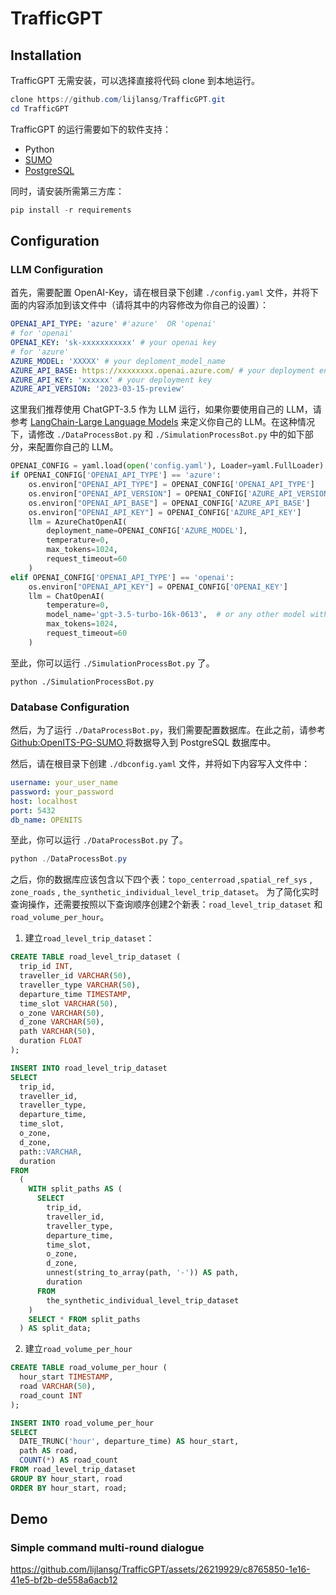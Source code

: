 # TrafficGPT

## Installation

TrafficGPT 无需安装，可以选择直接将代码 clone 到本地运行。

```Powershell
clone https://github.com/lijlansg/TrafficGPT.git
cd TrafficGPT
```

TrafficGPT 的运行需要如下的软件支持：

- Python
- [SUMO](https://sumo.dlr.de/docs/Downloads.php)
- [PostgreSQL](https://www.postgresql.org/download/)

同时，请安装所需第三方库：

```Powershell
pip install -r requirements
```

## Configuration

### LLM Configuration

首先，需要配置 OpenAI-Key，请在根目录下创建 `./config.yaml` 文件，并将下面的内容添加到该文件中（请将其中的内容修改为你自己的设置）：

```yaml
OPENAI_API_TYPE: 'azure' #'azure'  OR 'openai'
# for 'openai'
OPENAI_KEY: 'sk-xxxxxxxxxxx' # your openai key
# for 'azure'
AZURE_MODEL: 'XXXXX' # your deploment_model_name 
AZURE_API_BASE: https://xxxxxxxx.openai.azure.com/ # your deployment endpoint
AZURE_API_KEY: 'xxxxxx' # your deployment key
AZURE_API_VERSION: '2023-03-15-preview'
```

这里我们推荐使用 ChatGPT-3.5 作为 LLM 运行，如果你要使用自己的 LLM，请参考 [LangChain-Large Language Models](https://python.langchain.com/docs/modules/model_io/models/) 来定义你自己的 LLM。在这种情况下，请修改 `./DataProcessBot.py` 和 `./SimulationProcessBot.py` 中的如下部分，来配置你自己的 LLM。

```Python
OPENAI_CONFIG = yaml.load(open('config.yaml'), Loader=yaml.FullLoader)
if OPENAI_CONFIG['OPENAI_API_TYPE'] == 'azure':
    os.environ["OPENAI_API_TYPE"] = OPENAI_CONFIG['OPENAI_API_TYPE']
    os.environ["OPENAI_API_VERSION"] = OPENAI_CONFIG['AZURE_API_VERSION']
    os.environ["OPENAI_API_BASE"] = OPENAI_CONFIG['AZURE_API_BASE']
    os.environ["OPENAI_API_KEY"] = OPENAI_CONFIG['AZURE_API_KEY']
    llm = AzureChatOpenAI(
        deployment_name=OPENAI_CONFIG['AZURE_MODEL'],
        temperature=0,
        max_tokens=1024,
        request_timeout=60
    )
elif OPENAI_CONFIG['OPENAI_API_TYPE'] == 'openai':
    os.environ["OPENAI_API_KEY"] = OPENAI_CONFIG['OPENAI_KEY']
    llm = ChatOpenAI(
        temperature=0,
        model_name='gpt-3.5-turbo-16k-0613',  # or any other model with 8k+ context
        max_tokens=1024,
        request_timeout=60
    )
```

至此，你可以运行 `./SimulationProcessBot.py` 了。

```Powershel
python ./SimulationProcessBot.py
```

### Database Configuration

然后，为了运行 `./DataProcessBot.py`，我们需要配置数据库。在此之前，请参考 [Github:OpenITS-PG-SUMO
](https://github.com/Fdarco/OpenITS-PG-SUMO) 将数据导入到 PostgreSQL 数据库中。

然后，请在根目录下创建 `./dbconfig.yaml` 文件，并将如下内容写入文件中：

```yaml
username: your_user_name
password: your_password
host: localhost
port: 5432
db_name: OPENITS
```

至此，你可以运行 `./DataProcessBot.py` 了。

```Powershell
python ./DataProcessBot.py
```
之后，你的数据库应该包含以下四个表：`topo_centerroad` ,`spatial_ref_sys` , `zone_roads` , `the_synthetic_individual_level_trip_dataset`。
为了简化实时查询操作，还需要按照以下查询顺序创建2个新表：`road_level_trip_dataset` 和 `road_volume_per_hour`。

1. 建立`road_level_trip_dataset`：
```sql
CREATE TABLE road_level_trip_dataset (
  trip_id INT,
  traveller_id VARCHAR(50),
  traveller_type VARCHAR(50),
  departure_time TIMESTAMP,
  time_slot VARCHAR(50),
  o_zone VARCHAR(50),
  d_zone VARCHAR(50),
  path VARCHAR(50),
  duration FLOAT
);

INSERT INTO road_level_trip_dataset
SELECT
  trip_id,
  traveller_id,
  traveller_type,
  departure_time,
  time_slot,
  o_zone,
  d_zone,
  path::VARCHAR, 
  duration
FROM
  (
    WITH split_paths AS (
      SELECT
        trip_id,
        traveller_id,
        traveller_type,
        departure_time,
        time_slot,
        o_zone,
        d_zone,
        unnest(string_to_array(path, '-')) AS path,
        duration
      FROM
        the_synthetic_individual_level_trip_dataset
    )
    SELECT * FROM split_paths
  ) AS split_data;
```
2. 建立`road_volume_per_hour`
```sql
CREATE TABLE road_volume_per_hour (
  hour_start TIMESTAMP,
  road VARCHAR(50),
  road_count INT
);

INSERT INTO road_volume_per_hour
SELECT
  DATE_TRUNC('hour', departure_time) AS hour_start,
  path AS road, 
  COUNT(*) AS road_count
FROM road_level_trip_dataset
GROUP BY hour_start, road
ORDER BY hour_start, road;
```
## Demo 

### Simple command multi-round dialogue

https://github.com/lijlansg/TrafficGPT/assets/26219929/c8765850-1e16-41e5-bf2b-de558a6acb12

